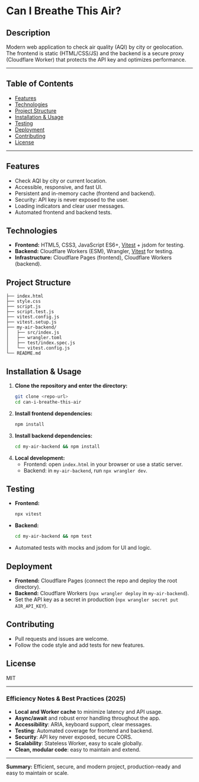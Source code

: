 # Can I Breathe This Air?

## Description

Modern web application to check air quality (AQI) by city or geolocation. The frontend is static (HTML/CSS/JS) and the backend is a secure proxy (Cloudflare Worker) that protects the API key and optimizes performance.

---

## Table of Contents
- [Features](#features)
- [Technologies](#technologies)
- [Project Structure](#project-structure)
- [Installation & Usage](#installation--usage)
- [Testing](#testing)
- [Deployment](#deployment)
- [Contributing](#contributing)
- [License](#license)

---

## Features
- Check AQI by city or current location.
- Accessible, responsive, and fast UI.
- Persistent and in-memory cache (frontend and backend).
- Security: API key is never exposed to the user.
- Loading indicators and clear user messages.
- Automated frontend and backend tests.

## Technologies
- **Frontend:** HTML5, CSS3, JavaScript ES6+, [Vitest](https://vitest.dev/) + jsdom for testing.
- **Backend:** Cloudflare Workers (ESM), Wrangler, [Vitest](https://vitest.dev/) for testing.
- **Infrastructure:** Cloudflare Pages (frontend), Cloudflare Workers (backend).

## Project Structure
```
├── index.html
├── style.css
├── script.js
├── script.test.js
├── vitest.config.js
├── vitest.setup.js
├── my-air-backend/
│   ├── src/index.js
│   ├── wrangler.toml
│   ├── test/index.spec.js
│   └── vitest.config.js
└── README.md
```

## Installation & Usage
1. **Clone the repository and enter the directory:**
   ```sh
   git clone <repo-url>
   cd can-i-breathe-this-air
   ```
2. **Install frontend dependencies:**
   ```sh
   npm install
   ```
3. **Install backend dependencies:**
   ```sh
   cd my-air-backend && npm install
   ```
4. **Local development:**
   - Frontend: open `index.html` in your browser or use a static server.
   - Backend: in `my-air-backend`, run `npx wrangler dev`.

## Testing
- **Frontend:**
  ```sh
  npx vitest
  ```
- **Backend:**
  ```sh
  cd my-air-backend && npm test
  ```
- Automated tests with mocks and jsdom for UI and logic.

## Deployment
- **Frontend:** Cloudflare Pages (connect the repo and deploy the root directory).
- **Backend:** Cloudflare Workers (`npx wrangler deploy` in `my-air-backend`).
- Set the API key as a secret in production (`npx wrangler secret put AIR_API_KEY`).

## Contributing
- Pull requests and issues are welcome.
- Follow the code style and add tests for new features.

## License
MIT

---

### Efficiency Notes & Best Practices (2025)
- **Local and Worker cache** to minimize latency and API usage.
- **Async/await** and robust error handling throughout the app.
- **Accessibility**: ARIA, keyboard support, clear messages.
- **Testing**: Automated coverage for frontend and backend.
- **Security**: API key never exposed, secure CORS.
- **Scalability**: Stateless Worker, easy to scale globally.
- **Clean, modular code**: easy to maintain and extend.

---

**Summary:**
Efficient, secure, and modern project, production-ready and easy to maintain or scale.
